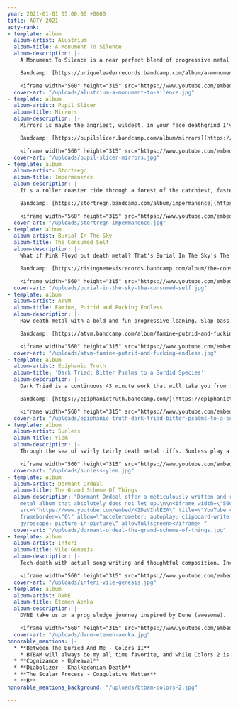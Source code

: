 ```yaml
---
year: 2021-01-01 05:00:00 +0000
title: AOTY 2021
aoty-rank:
- template: album
  album-artist: Alustrium
  album-title: A Monument To Silence
  album-description: |-
    A Monument To Silence is a near perfect blend of progressive metal and tech-death. Alustrium flex their song and riff writing prowess here, weaving provocative (and btbam-esque) ambient movements in between a metric ton of crushing death metal and grind.

    Bandcamp: [https://uniqueleaderrecords.bandcamp.com/album/a-monument-to-silence](https://uniqueleaderrecords.bandcamp.com/album/a-monument-to-silence "https://uniqueleaderrecords.bandcamp.com/album/a-monument-to-silence")

    <iframe width="560" height="315" src="https://www.youtube.com/embed/WZazo2gcYVQ" title="YouTube video player" frameborder="0" allow="accelerometer; autoplay; clipboard-write; encrypted-media; gyroscope; picture-in-picture" allowfullscreen></iframe>
  cover-art: "/uploads/alustrium-a-monument-to-silence.jpg"
- template: album
  album-artist: Pupil Slicer
  album-title: Mirrors
  album-description: |-
    Mirrors is maybe the angriest, wildest, in your face deathgrind I've heard in years. Positively furious.

    Bandcamp: [https://pupilslicer.bandcamp.com/album/mirrors](https://pupilslicer.bandcamp.com/album/mirrors "https://pupilslicer.bandcamp.com/album/mirrors")

    <iframe width="560" height="315" src="https://www.youtube.com/embed/gNJVbd24vmI" title="YouTube video player" frameborder="0" allow="accelerometer; autoplay; clipboard-write; encrypted-media; gyroscope; picture-in-picture" allowfullscreen></iframe>
  cover-art: "/uploads/pupil-slicer-mirrors.jpg"
- template: album
  album-artist: Stortregn
  album-title: Impermanence
  album-description: |-
    It's a roller coaster ride through a forest of the catchiest, fastest riffs, blast beats and solos.

    Bandcamp: [https://stortregn.bandcamp.com/album/impermanence](https://stortregn.bandcamp.com/album/impermanence "https://stortregn.bandcamp.com/album/impermanence")

    <iframe width="560" height="315" src="https://www.youtube.com/embed/DURn6it0P6I" title="YouTube video player" frameborder="0" allow="accelerometer; autoplay; clipboard-write; encrypted-media; gyroscope; picture-in-picture" allowfullscreen></iframe>
  cover-art: "/uploads/stortregn-impermanence.jpg"
- template: album
  album-artist: Burial In The Sky
  album-title: The Consumed Self
  album-description: |-
    What if Pink Floyd but death metal? That's Burial In The Sky's The Consumed Self. An exemplary progressive effort complete with great technical riffing, captivating atmosphere and instrumentation (there is an accordion right off the bat, come on now).

    Bandcamp: [https://risingnemesisrecords.bandcamp.com/album/the-consumed-self](https://risingnemesisrecords.bandcamp.com/album/the-consumed-self "https://risingnemesisrecords.bandcamp.com/album/the-consumed-self")

    <iframe width="560" height="315" src="https://www.youtube.com/embed/N2geaxLeFkU" title="YouTube video player" frameborder="0" allow="accelerometer; autoplay; clipboard-write; encrypted-media; gyroscope; picture-in-picture" allowfullscreen></iframe>
  cover-art: "/uploads/burial-in-the-sky-the-consumed-self.jpg"
- template: album
  album-artist: ATVM
  album-title: Famine, Putrid and Fucking Endless
  album-description: |-
    Raw death metal with a bold and fun progressive leaning. Slap bass in the middle of this riff? Why not! Let's pivot this part into some 4 on the floor? Go hog wild!

    Bandcamp: [https://atvm.bandcamp.com/album/famine-putrid-and-fucking-endless](https://atvm.bandcamp.com/album/famine-putrid-and-fucking-endlesshttps://atvm.bandcamp.com/album/famine-putrid-and-fucking-endless "https://atvm.bandcamp.com/album/famine-putrid-and-fucking-endless")

    <iframe width="560" height="315" src="https://www.youtube.com/embed/4lNOx1Fx5Fg" title="YouTube video player" frameborder="0" allow="accelerometer; autoplay; clipboard-write; encrypted-media; gyroscope; picture-in-picture" allowfullscreen></iframe>
  cover-art: "/uploads/atvm-famine-putrid-and-fucking-endless.jpg"
- template: album
  album-artist: Epiphanic Truth
  album-title: 'Dark Triad: Bitter Psalms to a Sordid Species'
  album-description: |-
    Dark Triad is a continuous 43 minute work that will take you from furious (and well written) death/black metal all the way to ambient, doom, even a bit of jazz, and all the way back around again. I can't wait to see what more Epiphanic Truth has in store in the future.

    Bandcamp: [https://epiphanictruth.bandcamp.com/](https://epiphanictruth.bandcamp.com/ "https://epiphanictruth.bandcamp.com/")

    <iframe width="560" height="315" src="https://www.youtube.com/embed/PMeJl9X7JSA" title="YouTube video player" frameborder="0" allow="accelerometer; autoplay; clipboard-write; encrypted-media; gyroscope; picture-in-picture" allowfullscreen></iframe>
  cover-art: "/uploads/epiphanic-truth-dark-triad-bitter-psalms-to-a-sordid-species.jpg"
- template: album
  album-artist: Sunless
  album-title: Ylem
  album-description: |-
    Through the sea of swirly twirly death metal riffs. Sunless play a brand of metal that is best described by the title of the first track of Ylem: Spiraling into the Unfathomable.

    <iframe width="560" height="315" src="https://www.youtube.com/embed/-JSW5QEyfCg" title="YouTube video player" frameborder="0" allow="accelerometer; autoplay; clipboard-write; encrypted-media; gyroscope; picture-in-picture" allowfullscreen></iframe>
  cover-art: "/uploads/sunless-ylem.jpg"
- template: album
  album-artist: Dormant Ordeal
  album-title: The Grand Scheme Of Things
  album-description: "Dormant Ordeal offer a meticulously written and recorded death/grind
    metal album that absolutely does not let up.\n\n<iframe width=\"560\" height=\"315\"
    src=\"https://www.youtube.com/embed/KZDzVIhlEZA\" title=\"YouTube video player\"
    frameborder=\"0\" allow=\"accelerometer; autoplay; clipboard-write; encrypted-media;
    gyroscope; picture-in-picture\" allowfullscreen></iframe> "
  cover-art: "/uploads/dormant-ordeal-the-grand-scheme-of-things.jpg"
- template: album
  album-artist: Inferi
  album-title: Vile Genesis
  album-description: |-
    Tech-death with actual song writing and thoughtful composition. Incredible.

    <iframe width="560" height="315" src="https://www.youtube.com/embed/15pm5WmdXZA" title="YouTube video player" frameborder="0" allow="accelerometer; autoplay; clipboard-write; encrypted-media; gyroscope; picture-in-picture" allowfullscreen></iframe>
  cover-art: "/uploads/inferi-vile-genesis.jpg"
- template: album
  album-artist: DVNE
  album-title: Etemen Aenka
  album-description: |-
    DVNE take us on a prog sludge journey inspired by Dune (awesome).

    <iframe width="560" height="315" src="https://www.youtube.com/embed/jU_hAngXMbY" title="YouTube video player" frameborder="0" allow="accelerometer; autoplay; clipboard-write; encrypted-media; gyroscope; picture-in-picture" allowfullscreen></iframe>
  cover-art: "/uploads/dvne-etemen-aenka.jpg"
honorable_mentions: |-
  * **Between The Buried And Me - Colors II**
    * BTBAM will always be my all time favorite, and while Colors 2 is great, I found it to be way too long and disjointed.
  * **Cognizance - Upheaval**
  * **Diabolizer - Khalkedonian Death**
  * **The Scalar Process - Coagulative Matter**
  * **B**
honorable_mentions_background: "/uploads/btbam-colors-2.jpg"

---
```

